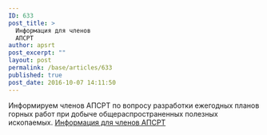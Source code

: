 ```yaml
---
ID: 633
post_title: >
  Информация для членов
  АПСРТ
author: apsrt
post_excerpt: ""
layout: post
permalink: /base/articles/633
published: true
post_date: 2016-10-07 14:11:50
---
```

Информируем членов АПСРТ по вопросу разработки ежегодных планов горных работ при добыче общераспространенных полезных ископаемых.
<a href="http://www.apsrt.ru/wp-content/uploads/2016/10/Информация.pdf">Информация для членов АПСРТ</a>